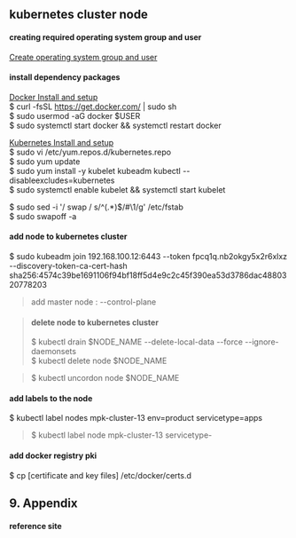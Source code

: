 ## kubernetes cluster node 

#### creating required operating system group and user
[Create operating system group and user](../../system/management.account.n.group.md)

#### install dependency packages
[Docker Install and setup](../docker/install.n.setup.md)  
$ curl -fsSL https://get.docker.com/ | sudo sh  
$ sudo usermod -aG docker $USER  
$ sudo systemctl start docker && systemctl restart docker  

[Kubernetes Install and setup](./install.n.setup.md)  
$ sudo vi /etc/yum.repos.d/kubernetes.repo  
$ sudo yum update  
$ sudo yum install -y kubelet kubeadm kubectl --disableexcludes=kubernetes  
$ sudo systemctl enable kubelet && systemctl start kubelet  

$ sudo sed -i '/ swap / s/^\(.*\)$/#\1/g' /etc/fstab  
$ sudo swapoff -a  

#### add node to kubernetes cluster  
$ sudo kubeadm join 192.168.100.12:6443 --token fpcq1q.nb2okgy5x2r6xlxz --discovery-token-ca-cert-hash sha256:4574c39be1691106f94bf18ff5d4e9c2c45f390ea53d3786dac4880320778203  
> add master node : --control-plane  

>#### delete node to kubernetes cluster  
>$ kubectl drain $NODE_NAME --delete-local-data --force --ignore-daemonsets  
>$ kubectl delete node $NODE_NAME  
  
>$ kubectl uncordon node $NODE_NAME  

#### add labels to the node
$ kubectl label nodes mpk-cluster-13 env=product servicetype=apps  
>$ kubectl label node mpk-cluster-13 servicetype-  

#### add docker registry pki
$ cp [certificate and key files] /etc/docker/certs.d

## 9. Appendix

#### reference site




